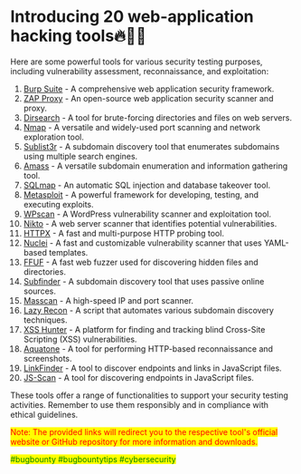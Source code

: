 # Introducing 20 web-application hacking tools🔥🤩🌵

Here are some powerful tools for various security testing purposes, including vulnerability assessment, reconnaissance, and exploitation:

1. [Burp Suite](https://portswigger.net/burp) - A comprehensive web application security framework.
2. [ZAP Proxy](https://www.zaproxy.org/) - An open-source web application security scanner and proxy.
3. [Dirsearch](https://github.com/maurosoria/dirsearch) - A tool for brute-forcing directories and files on web servers.
4. [Nmap](https://nmap.org/) - A versatile and widely-used port scanning and network exploration tool.
5. [Sublist3r](https://github.com/aboul3la/Sublist3r) - A subdomain discovery tool that enumerates subdomains using multiple search engines.
6. [Amass](https://github.com/OWASP/Amass) - A versatile subdomain enumeration and information gathering tool.
7. [SQLmap](http://sqlmap.org/) - An automatic SQL injection and database takeover tool.
8. [Metasploit](https://www.metasploit.com/) - A powerful framework for developing, testing, and executing exploits.
9. [WPscan](https://wpscan.com/) - A WordPress vulnerability scanner and exploitation tool.
10. [Nikto](https://cirt.net/Nikto2) - A web server scanner that identifies potential vulnerabilities.
11. [HTTPX](https://github.com/projectdiscovery/httpx) - A fast and multi-purpose HTTP probing tool.
12. [Nuclei](https://nuclei.projectdiscovery.io/) - A fast and customizable vulnerability scanner that uses YAML-based templates.
13. [FFUF](https://github.com/ffuf/ffuf) - A fast web fuzzer used for discovering hidden files and directories.
14. [Subfinder](https://github.com/projectdiscovery/subfinder) - A subdomain discovery tool that uses passive online sources.
15. [Masscan](https://github.com/robertdavidgraham/masscan) - A high-speed IP and port scanner.
16. [Lazy Recon](https://github.com/nahamsec/lazyrecon) - A script that automates various subdomain discovery techniques.
17. [XSS Hunter](https://xsshunter.com/) - A platform for finding and tracking blind Cross-Site Scripting (XSS) vulnerabilities.
18. [Aquatone](https://github.com/michenriksen/aquatone) - A tool for performing HTTP-based reconnaissance and screenshots.
19. [LinkFinder](https://github.com/GerbenJavado/LinkFinder) - A tool to discover endpoints and links in JavaScript files.
20. [JS-Scan](https://github.com/dark-warlord14/JS-Scan) - A tool for discovering endpoints in JavaScript files.

These tools offer a range of functionalities to support your security testing activities. Remember to use them responsibly and in compliance with ethical guidelines.

<mark style="color:red;">Note: The provided links will redirect you to the respective tool's official website or GitHub repository for more information and downloads.</mark>

<mark style="color:green;">#bugbounty #bugbountytips #cybersecurity</mark>
